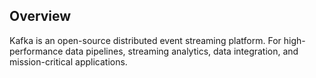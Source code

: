 ## Overview
Kafka is an open-source distributed event streaming platform. For high-performance data pipelines, streaming analytics, data integration, and mission-critical applications.
